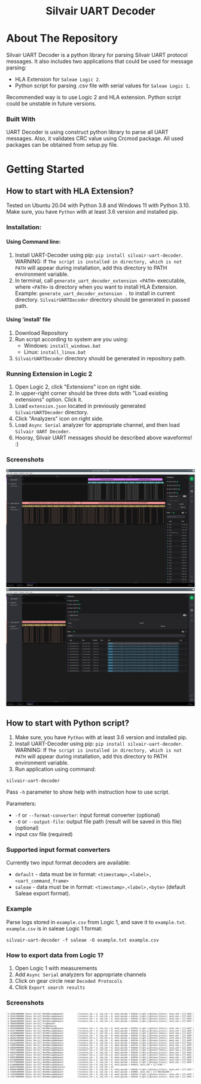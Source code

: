 <h1 align="center">Silvair UART Decoder</h1>

# About The Repository

Silvair UART Decoder is a python library for parsing Silvair UART protocol messages. It also includes two applications that 
could be used for message parsing:
* HLA Extension for `Saleae Logic 2`.
* Python script for parsing .csv file with serial values for `Saleae Logic 1`.

Recommended way is to use Logic 2 and HLA extension. Python script could be unstable in future versions.

### Built With

UART Decoder is using construct python library to parse all UART messages. Also, it validates CRC value using Crcmod package. 
All used packages can be obtained from setup.py file.

# Getting Started

## How to start with HLA Extension?

Tested on Ubuntu 20.04 with Python 3.8 and Windows 11 with Python 3.10. 
Make sure, you have `Python` with at least 3.6 version and installed pip.

### Installation:

#### Using Command line:

1. Install UART-Decoder using pip: `pip install silvair-uart-decoder`. WARNING:  If `The script is installed in directory, which is not PATH` will appear during installation, add this directory to PATH environment variable.
2. In terminal, call `generate_uart_decoder_extension <PATH>` executable, where `<PATH>` is directory when you want to install HLA Extension. Example: `generate_uart_decoder_extension .` to install in current directory. `SilvairUARTDecoder` directory should be generated in passed path.

#### Using 'install' file

1. Download Repository
2. Run script according to system are you using:
    - Windows: `install_windows.bat`
    - Linux: `install_linux.bat`
3. `SilvairUARTDecoder` directory should be generated in repository path.

### Running Extension in Logic 2

1. Open Logic 2, click "Extensions" icon on right side. 
2. In upper-right corner should be three dots with "Load existing extensions" option. Click it.
3. Load `extension.json` located in previously generated `SilvairUARTDecoder` directory.
4. Click "Analyzers" icon on right side.
5. Load `Async Serial` analyzer for appropriate channel, and then load `Silvair UART Decoder`.
6. Hooray, Silvair UART messages should be described above waveforms! :)

### Screenshots

![](https://github.com/SilvairGit/silvair-uart-decoder/blob/master/readme_photos/Screenshot_20211001_121335.png?raw=true)
![](https://github.com/SilvairGit/silvair-uart-decoder/blob/master/readme_photos/Screenshot_20211001_121452.png?raw=true)


## How to start with Python script?

1. Make sure, you have `Python` with at least 3.6 version and installed pip.
2. Install UART-Decoder using pip: `pip install silvair-uart-decoder`. WARNING:  If `The script is installed in directory, which is not PATH` will appear during installation, add this directory to PATH environment variable.
3. Run application using command: 
```
silvair-uart-decoder
```
Pass `-h` parameter to show help with instruction how to use script.

Parameters:

- `-f` or `--format-converter`: input format converter (optional)
- `-O` or `--output-file`: output file path (result will be saved in this file) (optional)
- input csv file (required)

### Supported input format converters

Currently two input format decoders are available:

- `default` - data must be in format: `<timestamp>,<label>,<uart_command_frame>` 
- `saleae` - data must be in format: `<timestamp>,<label>,<byte>` (default Saleae export format).

### Example

Parse logs stored in `example.csv` from Logic 1, and save it to `example.txt`. `example.csv` is in saleae Logic 1 format:
```
silvair-uart-decoder -f saleae -O example.txt example.csv 
```

### How to export data from Logic 1?

1. Open Logic 1 with measurements
2. Add `Async Serial` analyzers for appropriate channels
3. Click on gear circle near `Decoded Protocols`
4. Click `Export search results`

### Screenshots

![](https://github.com/SilvairGit/silvair-uart-decoder/blob/master/readme_photos/Screenshot_20211001_122800.png?raw=true)